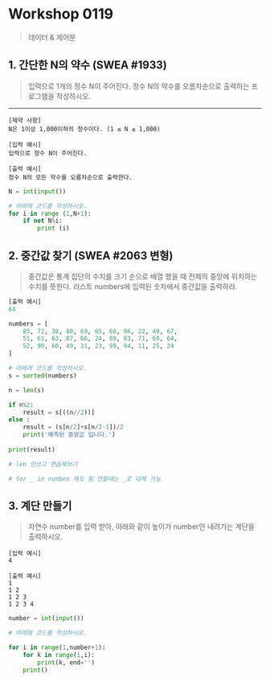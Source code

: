 # Workshop 0119

> 데이터 & 제어문



## 1. 간단한 N의 약수 (SWEA #1933)

> 입력으로 1개의 정수 N이 주어진다. 정수 N의 약수를 오름차순으로 출력하는 프로그램을 작성하시오.

------

```
[제약 사항]
N은 1이상 1,000이하의 정수이다. (1 ≤ N ≤ 1,000)

[입력 예시]
입력으로 정수 N이 주어진다.

[출력 예시]
정수 N의 모든 약수를 오름차순으로 출력한다.
```



```python
N = int(input())

# 아래에 코드를 작성하시오.
for i in range (1,N+1):
    if not N%i:
        print (i)
```



## 2. 중간값 찾기 (SWEA #2063 변형)

> 중간값은 통계 집단의 수치를 크기 순으로 배열 했을 때 전체의 중앙에 위치하는 수치를 뜻한다. 리스트 numbers에 입력된 숫자에서 중간값을 출력하라.

```python
[출력 예시]
64
```



```python
numbers = [
    85, 72, 38, 80, 69, 65, 68, 96, 22, 49, 67,
    51, 61, 63, 87, 66, 24, 80, 83, 71, 60, 64, 
    52, 90, 60, 49, 31, 23, 99, 94, 11, 25, 24
]

# 아래에 코드를 작성하시오.
s = sorted(numbers)

n = len(s)

if n%2:
    result = s[((n//2))]
else :
    result = (s[n/2]+s[n/2-1])/2
    print('예측된 중앙값 입니다.')
    
print(result)

# len 안쓰고 연습해보기 

# for _ in numbes 해도 됨 안쓸때는 _로 대체 가능 
```



## 3. 계단 만들기

> 자연수 number를 입력 받아, 아래와 같이 높이가 number인 내려가는 계단을 출력하시오.

```
[입력 예시]
4

[출력 예시]
1
1 2
1 2 3
1 2 3 4
```



```python
number = int(input())

# 아래에 코드를 작성하시오.

for i in range(1,number+1):
    for k in range(1,i):
        print(k, end='')
    print()
```

